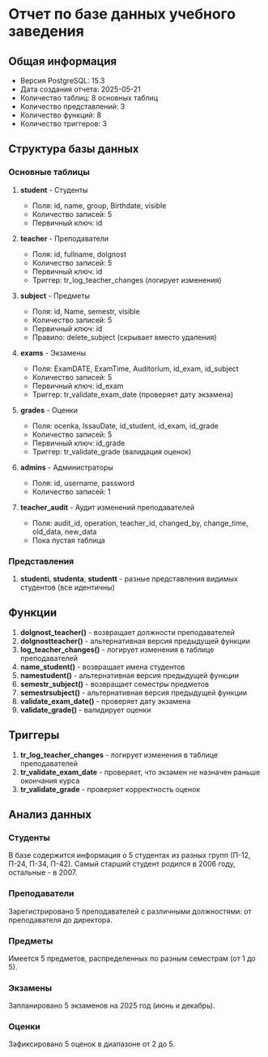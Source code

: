 # Отчет по базе данных учебного заведения

## Общая информация
- Версия PostgreSQL: 15.3
- Дата создания отчета: 2025-05-21
- Количество таблиц: 8 основных таблиц
- Количество представлений: 3
- Количество функций: 8
- Количество триггеров: 3

## Структура базы данных

### Основные таблицы

1. **student** - Студенты
   - Поля: id, name, group, Birthdate, visible
   - Количество записей: 5
   - Первичный ключ: id

2. **teacher** - Преподаватели
   - Поля: id, fullname, dolgnost
   - Количество записей: 5
   - Первичный ключ: id
   - Триггер: tr_log_teacher_changes (логирует изменения)

3. **subject** - Предметы
   - Поля: id, Name, semestr, visible
   - Количество записей: 5
   - Первичный ключ: id
   - Правило: delete_subject (скрывает вместо удаления)

4. **exams** - Экзамены
   - Поля: ExamDATE, ExamTime, Auditorium, id_exam, id_subject
   - Количество записей: 5
   - Первичный ключ: id_exam
   - Триггер: tr_validate_exam_date (проверяет дату экзамена)

5. **grades** - Оценки
   - Поля: ocenka, IssauDate, id_student, id_exam, id_grade
   - Количество записей: 5
   - Первичный ключ: id_grade
   - Триггер: tr_validate_grade (валидация оценок)

6. **admins** - Администраторы
   - Поля: id, username, password
   - Количество записей: 1

7. **teacher_audit** - Аудит изменений преподавателей
   - Поля: audit_id, operation, teacher_id, changed_by, change_time, old_data, new_data
   - Пока пустая таблица

### Представления

1. **studenti**, **studenta**, **studentt** - разные представления видимых студентов (все идентичны)

## Функции

1. **dolgnost_teacher()** - возвращает должности преподавателей
2. **dolgnostteacher()** - альтернативная версия предыдущей функции
3. **log_teacher_changes()** - логирует изменения в таблице преподавателей
4. **name_student()** - возвращает имена студентов
5. **namestudent()** - альтернативная версия предыдущей функции
6. **semestr_subject()** - возвращает семестры предметов
7. **semestrsubject()** - альтернативная версия предыдущей функции
8. **validate_exam_date()** - проверяет дату экзамена
9. **validate_grade()** - валидирует оценки

## Триггеры

1. **tr_log_teacher_changes** - логирует изменения в таблице преподавателей
2. **tr_validate_exam_date** - проверяет, что экзамен не назначен раньше окончания курса
3. **tr_validate_grade** - проверяет корректность оценок

## Анализ данных

### Студенты
В базе содержится информация о 5 студентах из разных групп (П-12, П-24, П-34, П-42). Самый старший студент родился в 2006 году, остальные - в 2007.

### Преподаватели
Зарегистрировано 5 преподавателей с различными должностями: от преподавателя до директора.

### Предметы
Имеется 5 предметов, распределенных по разным семестрам (от 1 до 5).

### Экзамены
Запланировано 5 экзаменов на 2025 год (июнь и декабрь).

### Оценки
Зафиксировано 5 оценок в диапазоне от 2 до 5.
